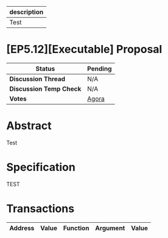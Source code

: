 | description |
| ----------- |
| Test        |

# [EP5.12][Executable] Proposal

  
  | **Status**            | Pending                                                                                                                                      |
  | --------------------- | ------------------------------------------------------------------------------------------------------------------------------------------- |
  | **Discussion Thread** |  N/A                                                                                              |
  | **Discussion Temp Check** |  N/A                                                                                              |
  | **Votes**             | [Agora](https://agora.ensdao.org/proposals/9825866288651470050849072681636066294683586093372718512301709082737236627)                                                                                                                                     |
  

# Abstract 
 Test

# Specification 
 TEST

# Transactions 
 | Address | Value | Function | Argument | Value |
| ------- | ----- | -------- | -------- | ----- |